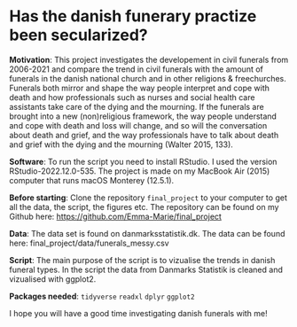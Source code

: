 # Has the danish funerary practize been secularized?

**Motivation**: 
This project investigates the developement in civil funerals from 2006-2021 and compare the trend in civil funerals with the amount of funerals in the danish national church and in other religions & freechurches. Funerals both mirror and shape the way people interpret and cope with death and how professionals such as nurses and social health care assistants take care of the dying and the mourning. If the funerals are brought into a new (non)religious framework, the way people understand and cope with death and loss will change, and so will the conversation about death and grief, and the way professionals have to talk about death and grief with the dying and the mourning (Walter 2015, 133).

**Software**: 
To run the script you need to install RStudio. I used the version RStudio-2022.12.0-535. 
The project is made on my MacBook Air (2015) computer that runs macOS Monterey (12.5.1).

**Before starting**:
Clone the repository `final_project` to your computer to get all the data, the script, the figures etc. The repository can be found on my Github here: https://github.com/Emma-Marie/final_project 

**Data**: 
The data set is found on danmarksstatistik.dk. The data can be found here: final_project/data/funerals_messy.csv

**Script**: 
The main purpose of the script is to vizualise the trends in danish funeral types. In the script the data from Danmarks Statistik is cleaned and vizualised with ggplot2. 

**Packages needed**: 
`tidyverse`
`readxl`
`dplyr`
`ggplot2`

I hope you will have a good time investigating danish funerals with me!
